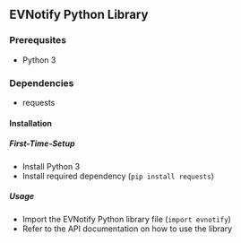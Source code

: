 ## EVNotify Python Library

### Prerequsites
- Python 3

### Dependencies
- requests

#### Installation

##### First-Time-Setup
- Install Python 3
- Install required dependency (`pip install requests`)

##### Usage
- Import the EVNotify Python library file (`import evnotify`)
- Refer to the API documentation on how to use the library
